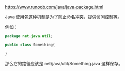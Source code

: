 https://www.runoob.com/java/java-package.html

Java 使用包这种机制是为了防止命名冲突，提供访问控制等。

例如：

```java
package net.java.util;

public class Something{
	
}
```

那么它的路径应该是 net/java/util/Something.java 这样保存。